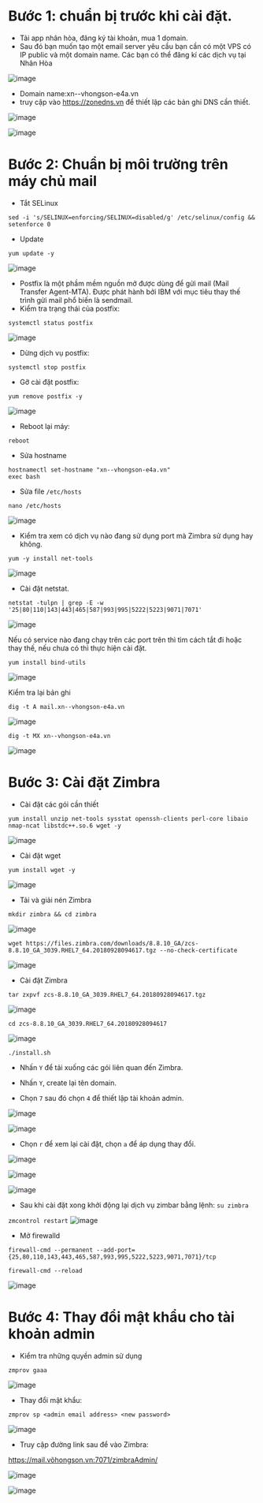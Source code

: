 # Bước 1: chuẩn bị trước khi cài đặt.
- Tải app nhân hòa, đăng ký tài khoản, mua 1 domain.
- Sau đó bạn muốn tạo một email server yêu cầu bạn cần có một VPS có IP public và một domain name. Các bạn có thể đăng kí các dịch vụ tại Nhân Hòa

![image](https://user-images.githubusercontent.com/110179869/192719766-399dc954-281c-4711-858b-a23097bdf51d.png)

- Domain name:xn--vhongson-e4a.vn
- truy cập vào https://zonedns.vn để thiết lập các bản ghi DNS cần thiết.

![image](https://user-images.githubusercontent.com/110179869/193379335-c014d1fe-a077-4e48-9c91-31b7498d6b31.png)

![image](https://user-images.githubusercontent.com/110179869/193397083-653fa400-89c9-43cb-9787-16b1fd411ae4.png)

# Bước 2: Chuẩn bị môi trường trên máy chủ mail
- Tắt SELinux
```
sed -i 's/SELINUX=enforcing/SELINUX=disabled/g' /etc/selinux/config && setenforce 0
```
- Update
```
yum update -y
```
![image](https://user-images.githubusercontent.com/110179869/193397426-b2ca4866-480c-43ef-bdb4-0ef5b1323a71.png)

- Postfix là một phầm mềm nguồn mở được dùng để gửi mail (Mail Transfer Agent-MTA). Được phát hành bởi IBM với mục tiêu thay thế trình gửi mail phổ biến là sendmail.
- Kiểm tra trạng thái của postfix:
```
systemctl status postfix
```
![image](https://user-images.githubusercontent.com/110179869/193397439-7b36ffc2-663b-4ed0-9674-20fb66233af9.png)

- Dừng dịch vụ postfix:
```
systemctl stop postfix
```
- Gỡ cài đặt postfix:
```
yum remove postfix -y
```
![image](https://user-images.githubusercontent.com/110179869/193397453-8a26ff6d-635a-47bb-b393-fb0f81a8a3c9.png)

- Reboot lại máy:
```
reboot
```
- Sửa hostname
```
hostnamectl set-hostname "xn--vhongson-e4a.vn"
exec bash
```
- Sửa file `/etc/hosts`
```
nano /etc/hosts
```
![image](https://user-images.githubusercontent.com/110179869/193397544-539d2f1b-452f-4238-8aa0-6e6be4cb8990.png)

- Kiểm tra xem có dịch vụ nào đang sử dụng port mà Zimbra sử dụng hay không.
```
yum -y install net-tools
```
![image](https://user-images.githubusercontent.com/110179869/193397567-fece718c-578d-410b-90a2-f4f348b321d0.png)

- Cài đặt netstat.
```
netstat -tulpn | grep -E -w '25|80|110|143|443|465|587|993|995|5222|5223|9071|7071'
```
![image](https://user-images.githubusercontent.com/110179869/193397581-225da965-84bb-4d78-b6d4-096aa093b63f.png)

Nếu có service nào đang chạy trên các port trên thì tìm cách tắt đi hoặc thay thế, nếu chưa có thì thực hiện cài đặt.
```
yum install bind-utils
```
![image](https://user-images.githubusercontent.com/110179869/193397597-f788bc98-6557-4684-9175-70491e644784.png)

Kiểm tra lại bản ghi
```
dig -t A mail.xn--vhongson-e4a.vn
```
![image](https://user-images.githubusercontent.com/110179869/193397713-b752dc46-da7b-47d7-9a52-99dd4af08607.png)
```
dig -t MX xn--vhongson-e4a.vn
```
![image](https://user-images.githubusercontent.com/110179869/193397727-fe0767ce-f2c5-47ea-9fc4-b0d2cbba9247.png)

# Bước 3: Cài đặt Zimbra
- Cài đặt các gói cần thiết
```
yum install unzip net-tools sysstat openssh-clients perl-core libaio nmap-ncat libstdc++.so.6 wget -y
```
![image](https://user-images.githubusercontent.com/110179869/193397982-56c6a7f2-3776-470b-8000-ed7d6d1e3aab.png)

- Cài đặt wget
```
yum install wget -y
```
![image](https://user-images.githubusercontent.com/110179869/193397994-72b3794c-7b13-4ec9-80db-c15359b013fc.png)

- Tải và giải nén Zimbra
```
mkdir zimbra && cd zimbra
```
![image](https://user-images.githubusercontent.com/110179869/193398008-3b0137c6-5f34-49a1-939d-3be6734f5852.png)
```
wget https://files.zimbra.com/downloads/8.8.10_GA/zcs-8.8.10_GA_3039.RHEL7_64.20180928094617.tgz --no-check-certificate
```
![image](https://user-images.githubusercontent.com/110179869/193398037-5f3e0fc5-e72f-4353-8a7e-aa1b002248d3.png)

- Cài đặt Zimbra
```
tar zxpvf zcs-8.8.10_GA_3039.RHEL7_64.20180928094617.tgz
```
![image](https://user-images.githubusercontent.com/110179869/193398052-cfa5218c-8436-418f-b192-0b95ddc92ad3.png)
```
cd zcs-8.8.10_GA_3039.RHEL7_64.20180928094617 
```
![image](https://user-images.githubusercontent.com/110179869/193398067-1f020488-7d91-43cf-bdd5-a4529eeae617.png)
```
./install.sh
```
- Nhấn `Y` để tải xuống các gói liên quan đến Zimbra.

- Nhấn `Y`, create lại tên domain.

- Chọn `7` sau đó chọn `4` để thiết lập tài khoản admin. 

![image](https://user-images.githubusercontent.com/110179869/193398346-6d3e0698-e5aa-43de-9eae-45a61ea2755a.png)

![image](https://user-images.githubusercontent.com/110179869/193398363-444e778b-6ee8-4f6d-997e-dfb433272474.png)

- Chọn `r` để xem lại cài đặt, chọn `a` để áp dụng thay đổi.

![image](https://user-images.githubusercontent.com/110179869/193398388-c221babc-0854-4d27-a83f-156195888741.png)

![image](https://user-images.githubusercontent.com/110179869/193398414-5a64800e-49e5-4969-80ab-748421c7f0fc.png)

![image](https://user-images.githubusercontent.com/110179869/193399017-979825c6-c331-4fa6-9254-8cbe649b9d04.png)

- Sau khi cài đặt xong khởi động lại dịch vụ zimbar bằng lệnh:
`su zimbra`

`zmcontrol restart`
![image](https://user-images.githubusercontent.com/110179869/193399103-4e4f893a-41f4-447a-bd69-4f54b7120aa7.png)

- Mở firewalld
```
firewall-cmd --permanent --add-port={25,80,110,143,443,465,587,993,995,5222,5223,9071,7071}/tcp

firewall-cmd --reload
```
![image](https://user-images.githubusercontent.com/110179869/193399212-a9acde2f-4306-4f50-af18-24ef08f92d2c.png)

# Bước 4: Thay đổi mật khẩu cho tài khoản admin
- Kiểm tra những quyền admin sử dụng
```
zmprov gaaa
```
![image](https://user-images.githubusercontent.com/110179869/193399284-1728d39b-87f1-492b-bb4f-a0063056dfa7.png)

- Thay đổi mật khẩu:
```
zmprov sp <admin email address> <new password>
```
![image](https://user-images.githubusercontent.com/110179869/193399356-85d404ee-4fc4-499f-b78a-b39977d06a64.png)

- Truy cập đường link sau để vào Zimbra:

https://mail.võhongson.vn:7071/zimbraAdmin/

![image](https://user-images.githubusercontent.com/110179869/193399492-f07e388d-73e3-46c7-a1c2-d7bb2b1e8465.png)

![image](https://user-images.githubusercontent.com/110179869/193399584-d1ba3b3b-fe23-48e8-99b1-c28e82b4e5c2.png)
